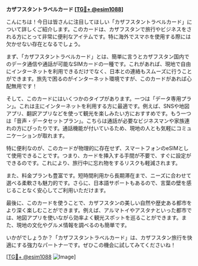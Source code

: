 **カザフスタントラベルカード [[TG💪+ @esim1088](https://t.me/s/esim1088)]**

こんにちは！今日は皆さんに注目してほしい「カザフスタントラベルカード」について詳しくご紹介します。このカードは、カザフスタンで旅行やビジネスをされる方にとって非常に便利なアイテムです。特に海外でスマホを使用する際には欠かせない存在となるでしょう。

まず、「カザフスタントラベルカード」とは、簡単に言うとカザフスタン国内でのデータ通信や通話が可能なSIMカードの一種です。これがあれば、現地で自由にインターネットを利用できるだけでなく、日本との連絡もスムーズに行うことができます。旅先で困るのがインターネット環境ですが、このカードがあれば心配無用です！

そして、このカードにはいくつかのタイプがあります。一つは「データ専用プラン」。これは主にインターネットを利用する方に最適です。例えば、SNSや地図アプリ、翻訳アプリなどを使って観光を楽しみたい方におすすめです。もう一つは「音声・データセットプラン」。こちらは通話が必要なビジネスマンや家族連れの方にぴったりです。通話機能が付いているため、現地の人とも気軽にコミュニケーションが取れます。

特に便利なのが、このカードが物理的に存在せず、スマートフォンのeSIMとして使用できることです。つまり、カードを挿入する手間が不要で、すぐに設定ができるのです。これにより、旅行中に忘れ物をするリスクも軽減されます。

また、料金プランも豊富です。短時間利用から長期滞在まで、ニーズに合わせて選べる柔軟さも魅力的です。さらに、日本語サポートもあるので、言葉の壁を感じることなく安心してご利用いただけます。

最後に、このカードを使うことで、カザフスタンの美しい自然や歴史ある都市をより深く楽しむことができます。例えば、アルマトイやアスタナといった都市では、地図アプリを使いながら効率よく観光スポットを巡ることができます。また、現地の文化やグルメ情報を調べるのも簡単です。

いかがでしょうか？「カザフスタントラベルカード」は、カザフスタン旅行を快適にする強力なパートナーです。ぜひこの機会に試してみてくださいね！

[[TG💪+ @esim1088](https://t.me/s/esim1088) ![Image](https://i.postimg.cc/Y0z9fWf4/image.png)]